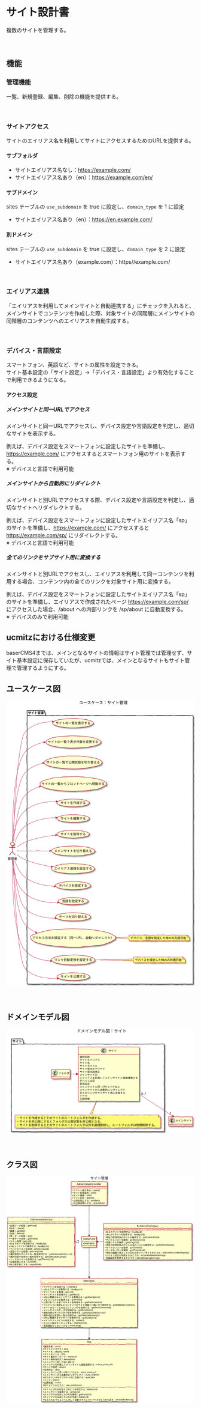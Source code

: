 # サイト設計書

複数のサイトを管理する。

　
## 機能
### 管理機能
一覧、新規登録、編集、削除の機能を提供する。

　
### サイトアクセス
サイトのエイリアス名を利用してサイトにアクセスするためのURLを提供する。

#### サブフォルダ
- サイトエイリアス名なし：https://example.com/
- サイトエイリアス名あり（en）：https://example.com/en/

#### サブドメイン
sites テーブルの `use_subdomain` を true に設定し、`domain_type` を 1 に設定
- サイトエイリアス名あり（en）：https://en.example.com/

#### 別ドメイン
sites テーブルの `use_subdomain` を true に設定し、`domain_type` を 2 に設定
- サイトエイリアス名あり（example.com）：https//example.com/

　
### エイリアス連携
「エイリアスを利用してメインサイトと自動連携する」にチェックを入れると、メインサイトでコンテンツを作成した際、対象サイトの同階層にメインサイトの同階層のコンテンツへのエイリアスを自動生成する。

　
### デバイス・言語設定
スマートフォン、英語など、サイトの属性を設定できる。  
サイト基本設定の「サイト設定」→「デバイス・言語設定」より有効化することで利用できるようになる。

#### アクセス設定
##### メインサイトと同一URLでアクセス  
メインサイトと同一URLでアクセスし、デバイス設定や言語設定を判定し、適切なサイトを表示する。  

例えば、デバイス設定をスマートフォンに設定したサイトを準備し、https://example.com/ にアクセスするとスマートフォン用のサイトを表示する。  
※ デバイスと言語で利用可能

##### メインサイトから自動的にリダイレクト
メインサイトと別URLでアクセスする際、デバイス設定や言語設定を判定し、適切なサイトへリダイレクトする。
  
例えば、デバイス設定をスマートフォンに設定したサイトエイリアス名「sp」のサイトを準備し、https://example.com/ にアクセスすると https://example.com/sp/ にリダイレクトする。  
※ デバイスと言語で利用可能

##### 全てのリンクをサブサイト用に変換する
メインサイトと別URLでアクセスし、エイリアスを利用して同一コンテンツを利用する場合、コンテンツ内の全てのリンクを対象サイト用に変換する。
  
例えば、デバイス設定をスマートフォンに設定したサイトエイリアス名「sp」のサイトを準備し、エイリアスで作成されたページ https://example.com/sp/ にアクセスした場合、/about への内部リンクを /sp/about に自動変換する。  
※ デバイスのみで利用可能
　
## ucmitzにおける仕様変更

baserCMS4までは、メインとなるサイトの情報はサイト管理では管理せず、サイト基本設定に保存していたが、ucmitzでは、メインとなるサイトもサイト管理で管理するようにする。
　
## ユースケース図

![クラス図：ユーザーグループ管理画面](../../svg/use_case/sites.svg)

　
## ドメインモデル図

![クラス図：ユーザーグループ管理画面](../../svg/domain_model/sites.svg)

　
## クラス図

![クラス図：ユーザーグループ管理画面](../../svg/class/manage_sites.svg)

